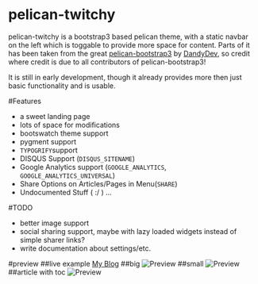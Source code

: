 pelican-twitchy
===================

pelican-twitchy is a bootstrap3 based pelican theme, with a static navbar on the left which is toggable to provide more space for content. Parts of it has been taken from the great [pelican-bootstrap3](https://github.com/DandyDev/pelican-bootstrap3) by [DandyDev](http://dandydev.net/), so credit where credit is due to all contributors of pelican-bootstrap3!

It is still in early development, though it already provides more then just basic functionality and is usable.

#Features

*    a sweet landing page
*    lots of space for modifications
*    bootswatch theme support
*    pygment support
*    `TYPOGRIFY`support
*    DISQUS Support (`DISQUS_SITENAME`)
*    Google Analytics support (`GOOGLE_ANALYTICS`, `GOOGLE_ANALYTICS_UNIVERSAL`)
*    Share Options on Articles/Pages in Menu(`SHARE`)
*    Undocumented Stuff ( :/ ) ...

#TODO

*    better image support
*    social sharing support, maybe with lazy loaded widgets instead of simple sharer links?
*    write documentation about settings/etc.

#preview 
##live example
[My Blog](http://www.heroicdebugging.biz)
##big
![Preview](/preview_big.PNG)
##small
![Preview](/preview_small.PNG)
##article with toc
![Preview](/preview_article.PNG)
